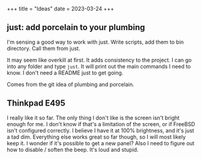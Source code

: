+++
title = "Ideas"
date = 2023-03-24
+++

## just: add porcelain to your plumbing

I'm sensing a good way to work with just.
Write scripts, add them to bin directory.
Call them from just.

It may seem like overkill at first.
It adds consistency to the project.
I can go into any folder and type `just`.
It will print out the main commands I need to know.
I don't need a README just to get going.

Comes from the git idea of plumbing and porcelain.

## Thinkpad E495

I really like it so far.
The only thing I don't like is the screen isn't bright enough for me.
I don't know if that's a limitation of the screen, or if FreeBSD isn't configured correctly.
I believe I have it at 100% brightness, and it's just a tad dim.
Everything else works great so far though, so I will most likely keep it.
I wonder if it's possible to get a new panel?
Also I need to figure out how to disable / soften the beep.
It's loud and stupid.
